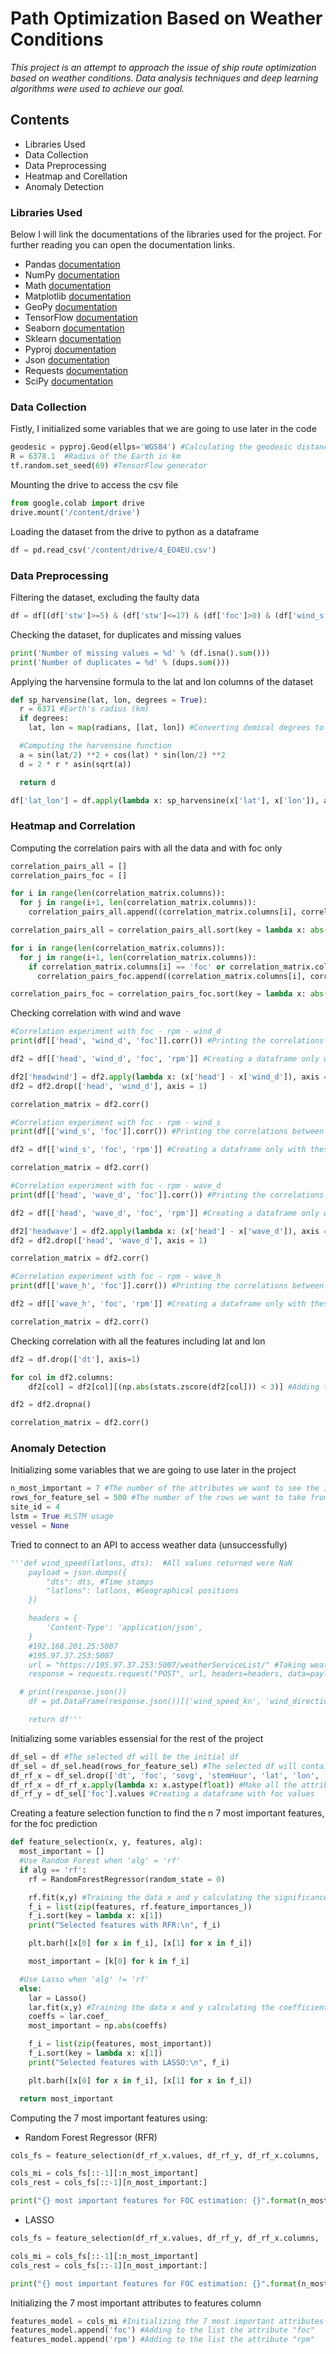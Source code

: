 # Path Optimization Based on Weather Conditions

*This project is an attempt to approach the issue of ship route optimization based on weather conditions. Data analysis techniques and deep learning algorithms were used to achieve our goal.*

## Contents

- Libraries Used
- Data Collection
- Data Preprocessing
- Heatmap and Corellation
- Anomaly Detection

### Libraries Used 

Below I will link the documentations of the libraries used for the project. For further reading you can open the documentation links.

- Pandas [documentation](https://pandas.pydata.org/docs/index.html)
- NumPy [documentation](https://numpy.org/doc/)
- Math [documentation](https://docs.python.org/3/library/math.html)
- Matplotlib [documentation](https://matplotlib.org/stable/index.html)
- GeoPy [documentation](https://geopy.readthedocs.io/)
- TensorFlow [documentation](https://www.tensorflow.org/api_docs)
- Seaborn [documentation](https://seaborn.pydata.org/)
- Sklearn [documentation](https://scikit-learn.org/)
- Pyproj [documentation](https://pyproj4.github.io/pyproj/)
- Json [documentation](https://docs.python.org/3/library/json.html)
- Requests [documentation](https://realpython.com/python-requests/)
- SciPy [documentation](https://docs.scipy.org/doc/)


### Data Collection

Fistly, I initialized some variables that we are going to use later in the code
```py
geodesic = pyproj.Geod(ellps='WGS84') #Calculating the geodesic distances
R = 6378.1  #Radius of the Earth in km
tf.random.set_seed(69) #TensorFlow generator
```

Mounting the drive to access the csv file
```py
from google.colab import drive
drive.mount('/content/drive')
```

Loading the dataset from the drive to python as a dataframe
```py
df = pd.read_csv('/content/drive/4_EO4EU.csv')
```

### Data Preprocessing 

Filtering the dataset, excluding the faulty data
```py
df = df[(df['stw']>=5) & (df['stw']<=17) & (df['foc']>0) & (df['wind_s']>0) & (df['rpm']>0) & (df['power']>0)]
```

Checking the dataset, for duplicates and missing values
```py
print('Number of missing values = %d' % (df.isna().sum()))
print('Number of duplicates = %d' % (dups.sum()))
```

Applying the harvensine formula to the lat and lon columns of the dataset
```py
def sp_harvensine(lat, lon, degrees = True):
  r = 6371 #Earth's radius (km)
  if degrees:
    lat, lon = map(radians, [lat, lon]) #Converting demical degrees to radians

  #Computing the harvensine function
  a = sin(lat/2) **2 + cos(lat) * sin(lon/2) **2
  d = 2 * r * asin(sqrt(a))

  return d

df['lat_lon'] = df.apply(lambda x: sp_harvensine(x['lat'], x['lon']), axis = 1) 
```

### Heatmap and Correlation

Computing the correlation pairs with all the data and with foc only
```py
correlation_pairs_all = []
correlation_pairs_foc = []

for i in range(len(correlation_matrix.columns)):
  for j in range(i+1, len(correlation_matrix.columns)):
    correlation_pairs_all.append((correlation_matrix.columns[i], correlation_matrix.columns[j], abs(correlation_matrix.iloc[i,j])))

correlation_pairs_all = correlation_pairs_all.sort(key = lambda x: abs(x[2]), reverse = True)

for i in range(len(correlation_matrix.columns)):
  for j in range(i+1, len(correlation_matrix.columns)):
    if correlation_matrix.columns[i] == 'foc' or correlation_matrix.columns[j] == 'foc':
      correlation_pairs_foc.append((correlation_matrix.columns[i], correlation_matrix.columns[j], abs(correlation_matrix.iloc[i,j])))

correlation_pairs_foc = correlation_pairs_foc.sort(key = lambda x: abs(x[2]), reverse = True)
```

Checking correlation with wind and wave
```py
#Correlation experiment with foc - rpm - wind_d
print(df[['head', 'wind_d', 'foc']].corr()) #Printing the correlations between these 3 features

df2 = df[['head', 'wind_d', 'foc', 'rpm']] #Creating a dataframe only with these 4 features from df

df2['headwind'] = df2.apply(lambda x: (x['head'] - x['wind_d']), axis = 1) #Creating a new column from the features 'head' and 'wind_d'
df2 = df2.drop(['head', 'wind_d'], axis = 1)

correlation_matrix = df2.corr()

#Correlation experiment with foc - rpm - wind_s
print(df[['wind_s', 'foc']].corr()) #Printing the correlations between these 3 features

df2 = df[['wind_s', 'foc', 'rpm']] #Creating a dataframe only with these 4 features from df

correlation_matrix = df2.corr()

#Correlation experiment with foc - rpm - wave_d
print(df[['head', 'wave_d', 'foc']].corr()) #Printing the correlations between these 3 features

df2 = df[['head', 'wave_d', 'foc', 'rpm']] #Creating a dataframe only with these 4 features from df

df2['headwave'] = df2.apply(lambda x: (x['head'] - x['wave_d']), axis = 1) #Creating a new column from the features 'head' and 'wave_d'
df2 = df2.drop(['head', 'wave_d'], axis = 1)

correlation_matrix = df2.corr()

#Correlation experiment with foc - rpm - wave_h
print(df[['wave_h', 'foc']].corr()) #Printing the correlations between these 3 features

df2 = df[['wave_h', 'foc', 'rpm']] #Creating a dataframe only with these 4 features from df

correlation_matrix = df2.corr()
```

Checking correlation with all the features including lat and lon
```py
df2 = df.drop(['dt'], axis=1)

for col in df2.columns:
	df2[col] = df2[col][(np.abs(stats.zscore(df2[col])) < 3)] #Adding to the col column of df2 the values of the zscores that are < 3

df2 = df2.dropna()

correlation_matrix = df2.corr()
```

### Anomaly Detection

Initializing some variables that we are going to use later in the project
```py
n_most_important = 7 #The number of the attributes we want to see the importance of
rows_for_feature_sel = 500 #The number of the rows we want to take from the selected features
site_id = 4
lstm = True #LSTM usage
vessel = None
```

Tried to connect to an API to access weather data (unsuccessfully)
```py
'''def wind_speed(latlons, dts):  #All values returned were NaN
	payload = json.dumps({
		"dts": dts, #Time stamps
		"latlons": latlons, #Geographical positions
	})

	headers = {
		'Content-Type': 'application/json',
	}
	#192.168.201.25:5007
	#195.97.37.253:5007
	url = "https://195.97.37.253:5007/weatherServiceList/" #Taking weather info for specific geological positions
	response = requests.request("POST", url, headers=headers, data=payload, verify=False)

  # print(response.json())
	df = pd.DataFrame(response.json())[['wind_speed_kn', 'wind_direction_deg']]

	return df'''
```

Initializing some variables essensial for the rest of the project
```py
df_sel = df #The selected df will be the initial df
df_sel = df_sel.head(rows_for_feature_sel) #The selected df will contain only the first 500 rows
df_rf_x = df_sel.drop(['dt', 'foc', 'sovg', 'stemHour', 'lat', 'lon', 'comb_d', 'comb_h', 'curr_s', 'curr_d', 'trim'], axis = 1) #These columns are not needed
df_rf_x = df_rf_x.apply(lambda x: x.astype(float)) #Make all the attributes floats
df_rf_y = df_sel['foc'].values #Creating a dataframe with foc values
```

Creating a feature selection function to find the n 7 most important features, for the foc prediction
```py
def feature_selection(x, y, features, alg):
  most_important = []
  #Use Random Forest when 'alg' = 'rf'
  if alg == 'rf':
    rf = RandomForestRegressor(random_state = 0)

    rf.fit(x,y) #Training the data x and y calculating the significance of them using feature_importances_
    f_i = list(zip(features, rf.feature_importances_)) 
    f_i.sort(key = lambda x: x[1])
    print("Selected features with RFR:\n", f_i)

    plt.barh([x[0] for x in f_i], [x[1] for x in f_i])

    most_important = [k[0] for k in f_i]

  #Use Lasso when 'alg' != 'rf'
  else:
    lar = Lasso()
    lar.fit(x,y) #Training the data x and y calculating the coefficients of the features
    coeffs = lar.coef_ 
    most_important = np.abs(coeffs)

    f_i = list(zip(features, most_important))
    f_i.sort(key = lambda x: x[1])
    print("Selected features with LASSO:\n", f_i)

    plt.barh([x[0] for x in f_i], [x[1] for x in f_i]) 

  return most_important
```

Computing the 7 most important features using:

- Random Forest Regressor (RFR)
```py
cols_fs = feature_selection(df_rf_x.values, df_rf_y, df_rf_x.columns, 'rf')

cols_mi = cols_fs[::-1][:n_most_important]
cols_rest = cols_fs[::-1][n_most_important:]

print("{} most important features for FOC estimation: {}".format(n_most_important, cols_mi))
```
- LASSO
```py
cols_fs = feature_selection(df_rf_x.values, df_rf_y, df_rf_x.columns, 'ls')

cols_mi = cols_fs[::-1][:n_most_important]
cols_rest = cols_fs[::-1][n_most_important:]

print("{} most important features for FOC estimation: {}".format(n_most_important, cols_mi))
```

Initializing the 7 most important attributes to features column
```py
features_model = cols_mi #Initializing the 7 most important attributes to features model
features_model.append('foc') #Adding to the list the attribute "foc"
features_model.append('rpm') #Adding to the list the attribute "rpm"
```





